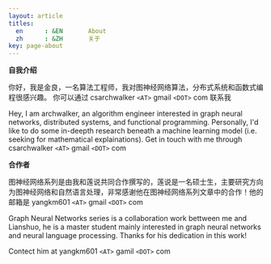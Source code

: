 ```yaml
---
layout: article
titles:
  en      : &EN       About
  zh      : &ZH       关于
key: page-about
---
```

**自我介绍**

你好，我是金良，一名算法工程师，我对图神经网络算法，分布式系统和函数式编程很感兴趣。
你可以通过 csarchwalker `<AT>` gmail `<DOT>` com 联系我

Hey, I am archwalker,  an algorithm engineer interested in graph neural networks, distributed systems, and functional programming.
Personally, I'd like to do some in-deepth research beneath a machine learning model (i.e. seeking for mathematical explainations). 
Get in touch with me through csarchwalker `<AT>` gmail `<DOT>` com



**合作者**

图神经网络系列是由我和莲说共同合作撰写的，莲说是一名硕士生，主要研究方向为图神经网络和自然语言处理，非常感谢他在图神经网络系列文章中的合作！他的邮箱是 yangkm601 `<AT>` gmail `<DOT>` com 

Graph Neural Networks series is a collaboration work bettween me and Lianshuo, he is a master student mainly interested in graph neural networks and neural language processing. Thanks for his dedication in this work!

Contect him at yangkm601 `<AT>` gamil `<DOT>` com
